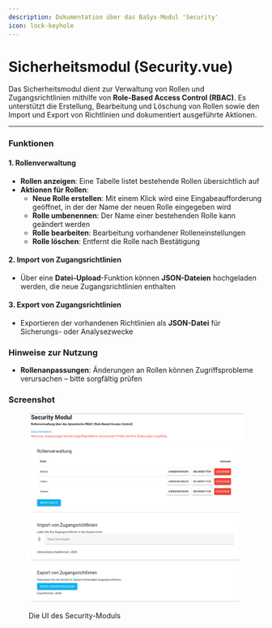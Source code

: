 ```yaml
---
description: Dokumentation über das BaSyx-Modul 'Security'
icon: lock-keyhole
---
```


# Sicherheitsmodul (Security.vue)

Das Sicherheitsmodul dient zur Verwaltung von Rollen und Zugangsrichtlinien mithilfe von **Role-Based Access Control (RBAC)**. Es unterstützt die Erstellung, Bearbeitung und Löschung von Rollen sowie den Import und Export von Richtlinien und dokumentiert ausgeführte Aktionen.

***

### **Funktionen**

#### **1. Rollenverwaltung**

* **Rollen anzeigen**: Eine Tabelle listet bestehende Rollen übersichtlich auf
* **Aktionen für Rollen**:
  * **Neue Rolle erstellen**: Mit einem Klick wird eine Eingabeaufforderung geöffnet, in der der Name der neuen Rolle eingegeben wird
  * **Rolle umbenennen**: Der Name einer bestehenden Rolle kann geändert werden
  * **Rolle bearbeiten**: Bearbeitung vorhandener Rolleneinstellungen
  * **Rolle löschen**: Entfernt die Rolle nach Bestätigung

#### **2. Import von Zugangsrichtlinien**

* Über eine **Datei-Upload**-Funktion können **JSON-Dateien** hochgeladen werden, die neue Zugangsrichtlinien enthalten

#### **3. Export von Zugangsrichtlinien**

* Exportieren der vorhandenen Richtlinien als **JSON-Datei** für Sicherungs- oder Analysezwecke

### **Hinweise zur Nutzung**

* **Rollenanpassungen**: Änderungen an Rollen können Zugriffsprobleme verursachen – bitte sorgfältig prüfen

### Screenshot

<figure><img src="../.gitbook/assets/image.png" alt=""><figcaption><p>Die UI des Security-Moduls</p></figcaption></figure>

